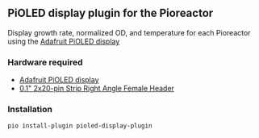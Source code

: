 ## PiOLED display plugin for the Pioreactor

Display growth rate, normalized OD, and temperature for each Pioreactor using the [Adafruit PiOLED display](https://www.adafruit.com/product/3527)


### Hardware required

 - [Adafruit PiOLED display](https://www.adafruit.com/product/3527)
 - [0.1" 2x20-pin Strip Right Angle Female Header](https://www.adafruit.com/product/2823)

### Installation

```
pio install-plugin pioled-display-plugin
```